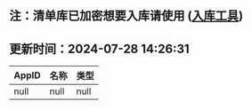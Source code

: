 ## 注：清单库已加密想要入库请使用 ([入库工具](https://github.com/BlankTMing/ManifestAutoUpdate/releases))

## 更新时间：2024-07-28 14:26:31
| AppID | 名称 | 类型  |
| :-------------------- | :----------------------------- | :----------- |
| null | null| null |
